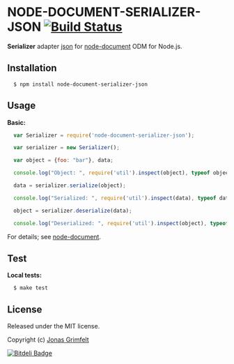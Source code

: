 # NODE-DOCUMENT-SERIALIZER-JSON [![Build Status](https://secure.travis-ci.org/grimen/node-document-serializer-json.png)](http://travis-ci.org/grimen/node-document-serializer-json)

**Serializer** adapter [json](http://json.org) for [node-document](https://github.com/grimen/node-document) ODM for Node.js.


## Installation

```shell
  $ npm install node-document-serializer-json
```


## Usage

**Basic:**

```javascript
  var Serializer = require('node-document-serializer-json');

  var serializer = new Serializer();

  var object = {foo: "bar"}, data;

  console.log("Object: ", require('util').inspect(object), typeof object);

  data = serializer.serialize(object);

  console.log("Serialized: ", require('util').inspect(data), typeof data);

  object = serializer.deserialize(data);

  console.log("Deserialized: ", require('util').inspect(object), typeof object);
```

For details; see [node-document](https://github.com/grimen/node-document).


## Test

**Local tests:**

```shell
  $ make test
```


## License

Released under the MIT license.

Copyright (c) [Jonas Grimfelt](http://github.com/grimen)


[![Bitdeli Badge](https://d2weczhvl823v0.cloudfront.net/grimen/node-document-serializer-json/trend.png)](https://bitdeli.com/free "Bitdeli Badge")

